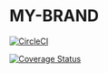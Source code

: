 # MY-BRAND

[![CircleCI](https://dl.circleci.com/status-badge/img/gh/katros1/MY-BRAND/tree/ft-node-endpoints.svg?style=shield)](https://dl.circleci.com/status-badge/redirect/gh/katros1/MY-BRAND/tree/ft-node-endpoints)


[![Coverage Status](https://coveralls.io/repos/github/katros1/MY-BRAND/badge.svg?branch=ft-node-endpoints)](https://coveralls.io/github/katros1/MY-BRAND?branch=ft-node-endpoints)

